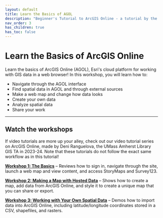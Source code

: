 ```yaml
---
layout: default
title: Learn the Basics of AGOL
description: "Beginner's Tutorial to ArcGIS Online - a tutorial by the UMass Amherst Libraries."
nav_order: 3
has_children: true
has_toc: false
---
```


# Learn the Basics of ArcGIS Online

Learn the basics of ArcGIS Online (AGOL), Esri's cloud platform for working with GIS data in a web browser! In this workshop, you will learn how to:
* Navigate through the AGOL interface
* Find spatial data in AGOL and through external sources
* Make a web map and change how data looks
* Create your own data
* Analyze spatial data
* Share your work

---

## Watch the workshops 

If video tutorials are more up your alley, check out our video tutorial series on ArcGIS Online, made by Deni Ranguelova, the UMass Amherst Library GIS TA in 2023-24. Note that these tutorials do not follow the exact same workflow as in this tutorial! 

**[Workshop 1: The Basics](https://www.youtube.com/watch?v=c6qT7xD3HyY)** – Reviews how to sign in, navigate through the site, launch a web map and view content, and access StoryMaps and Survey123.

**[Workshop 2: Making a Map with Hosted Data](https://www.youtube.com/watch?v=0OtAsMfaVl0)** – Shows how to create a map, add data from ArcGIS Online, and style it to create a unique map that you can share or export.

**[Workshop 3: Working with Your Own Spatial Data](https://www.youtube.com/watch?v=Ew5rn_T8-mU)** – Demos how to import data into ArcGIS Online, including latitude/longitude coordinates stored in a CSV, shapefiles, and rasters.
